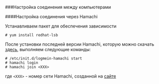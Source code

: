 ###Настройка соединения между компьютерами

####Настройка соединения через Hamachi

Устанавливаем пакет для обеспечения зависимости
```
# yum install redhat-lsb
```

После установки последней версии Hamachi, которую можно скачать [здесь](https://secure.logmein.com/labs/logmein-hamachi-2.1.0.139-1.x86_64.rpm), выполняем следующие команды:
```
# /etc/init.d/logmein-hamachi start
# hamachi login
# hamachi join <XXX>
```
где `<XXX>` - номер сети Hamachi, созданной на [сайте](https://secure.logmein.com/central/Central.aspx)
